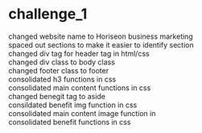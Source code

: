# challenge_1
changed website name to Horiseon business marketing<br>
spaced out sections to make it easier to identify section<br>
changed div tag for header tag in html/css<br>
changed div class to body class <br>
changed footer class to footer<Br>
consolidated h3 functions in css<br>
consolidated main content functions in css<Br>
changed benegit tag to aside <Br>
consildated benefit img function in css<Br>
consolidated main content image function in <br>
consolidated benefit functions in css

